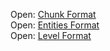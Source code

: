Open: [Chunk Format](../Bedrock/0.1.0_alpha/Chunks_Format.md)<br>
Open: [Entities Format](../Bedrock/0.3.2_alpha/Entities_Format.md)<br>
Open: [Level Format](../Bedrock/0.6.0_alpha/Level_Format.md)
